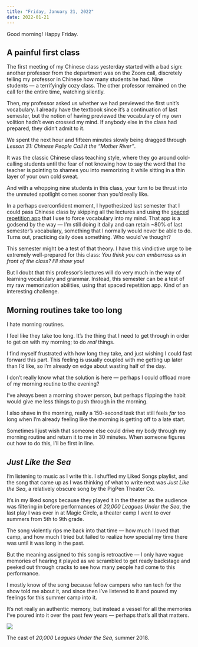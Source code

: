 ```yaml
---
title: "Friday, January 21, 2022"
date: 2022-01-21
---
```


Good morning! Happy Friday.

## A painful first class

The first meeting of my Chinese class yesterday started with a bad sign: another professor from the department was on the Zoom call, discretely telling my professor in Chinese how many students he had. Nine students — a terrifyingly cozy class. The other professor remained on the call for the entire time, watching silently.

Then, my professor asked us whether we had previewed the first unit’s vocabulary. I already have the textbook since it’s a continuation of last semester, but the notion of having previewed the vocabulary of my own volition hadn’t even crossed my mind. If anybody else in the class had prepared, they didn’t admit to it.

We spent the next hour and fifteen minutes slowly being dragged through _Lesson 31: Chinese People Call It the “Mother River”_.

It was the classic Chinese class teaching style, where they go around cold-calling students until the fear of not knowing how to say the word that the teacher is pointing to shames you into memorizing it while sitting in a thin layer of your own cold sweat.

And with a whopping nine students in this class, your turn to be thrust into the unmuted spotlight comes sooner than you’d really like.

In a perhaps overconfident moment, I hypothesized last semester that I could pass Chinese class by skipping all the lectures and using the [spaced repetition app](https://mochi.cards) that I use to force vocabulary into my mind. That app is a godsend by the way — I’m still doing it daily and can retain ~80% of last semester’s vocabulary, something that I normally would never be able to do. Turns out, practicing daily does something. Who would’ve thought?

This semester might be a test of that theory. I have this vindictive urge to be extremely well-prepared for this class: _You think you can embarrass us in front of the class? I’ll show you!_

But I doubt that this professor’s lectures will do very much in the way of learning vocabulary and grammar. Instead, this semester can be a test of my raw memorization abilities, using that spaced repetition app. Kind of an interesting challenge.

## Morning routines take too long

I hate morning routines.

I feel like they take too long. It’s the thing that I need to get through in order to get on with my morning; to do _real_ things.

I find myself frustrated with how long they take, and just wishing I could fast forward this part. This feeling is usually coupled with me getting up later than I’d like, so I’m already on edge about wasting half of the day.

I don’t really know what the solution is here — perhaps I could offload more of my morning routine to the evening?

I’ve always been a morning shower person, but perhaps flipping the habit would give me less things to push through in the morning.

I also shave in the morning, really a 150-second task that still feels _far_ too long when I’m already feeling like the morning is getting off to a late start.

Sometimes I just wish that someone else could drive my body through my morning routine and return it to me in 30 minutes. When someone figures out how to do this, I’ll be first in line.

## _Just Like the Sea_

I’m listening to music as I write this. I shuffled my Liked Songs playlist, and the song that came up as I was thinking of what to write next was _Just Like the Sea_, a relatively obscure song by the PigPen Theater Co.

It’s in my liked songs because they played it in the theater as the audience was filtering in before performances of _20,000 Leagues Under the Sea_, the last play I was ever in at Magic Circle, a theater camp I went to over summers from 5th to 9th grade.

The song violently rips me back into that time — how much I loved that camp, and how much I tried but failed to realize how special my time there was until it was long in the past.

But the meaning assigned to this song is retroactive — I only have vague memories of hearing it played as we scrambled to get ready backstage and peeked out through cracks to see how many people had come to this performance.

I mostly know of the song because fellow campers who ran tech for the show told me about it, and since then I’ve listened to it and poured my feelings for this summer camp into it.

It’s not really an authentic memory, but instead a vessel for all the memories I’ve poured into it over the past few years — perhaps that’s all that matters.

![](/posts/2022-01-21/IMG_2397.JPG)

The cast of _20,000 Leagues Under the Sea_, summer 2018.
